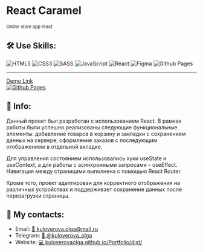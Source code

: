 <h1>React Caramel</h1> 
<sub>Online store app react</sub>


<h2>🛠 Use Skills:</h2>  

![HTML5](https://img.shields.io/badge/html5-%23E34F26.svg?style=for-the-badge&logo=html5&logoColor=white)
![CSS3](https://img.shields.io/badge/css3-%231572B6.svg?style=for-the-badge&logo=css3&logoColor=white)
![SASS](https://img.shields.io/badge/SASS-hotpink.svg?style=for-the-badge&logo=SASS&logoColor=white)
![JavaScript](https://img.shields.io/badge/javascript-%23323330.svg?style=for-the-badge&logo=javascript&logoColor=%23F7DF1E)
![React](https://img.shields.io/badge/react-%2320232a.svg?style=for-the-badge&logo=react&logoColor=%2361DAFB)
![Figma](https://img.shields.io/badge/figma-%23F24E1E.svg?style=for-the-badge&logo=figma&logoColor=white)
![Github Pages](https://img.shields.io/badge/github%20pages-121013?style=for-the-badge&logo=github&logoColor=white)

---

[Demo Link <br>![Github Pages](https://img.shields.io/badge/github%20pages-121013?style=for-the-badge&logo=github&logoColor=white)](https://kuloverovaolga.github.io/CRUD/)

<h2>💁 Info:</h2> 

Данный проект был разработан с использованием React. В рамках работы были успешно реализованы следующие функциональные элементы: добавление товаров в корзину и закладки с сохранением данных на сервере, оформление заказов с последующим отображением в отдельной вкладке.

Для управления состоянием использовались хуки useState и useContext, а для работы с асинхронными запросами – useEffect. Навигация между страницами выполнена с помощью React Router.

Кроме того, проект адаптирован для корректного отображения на различных устройствах и поддерживает сохранение данных после перезагрузки страницы.

<h2>📱 My contacts:</h2> 
<ul>
 <li>Email: <a href="mailto:kuloverova.olga@mail.ru">📧 kuloverova.olga@mail.ru</a></li>
 <li>Telegram:  <a href="https://t.me/kuloverova_olga">💬 @kuloverova_olga</a></li>
 <li>Website:  <a href="https://kuloverovaolga.github.io/Portfolio/dist/">💻 kuloverovaolga.github.io/Portfolio/dist/</a></li>
</ul>